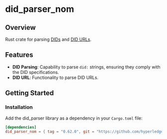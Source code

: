 # did_parser_nom

## Overview
Rust crate for parsing [DIDs](https://www.w3.org/TR/did-core/#did-syntax) and [DID URLs](https://www.w3.org/TR/did-core/#did-url-syntax).

## Features
- **DID Parsing**: Capability to parse `did:` strings, ensuring they comply with the DID specifications.
- **DID URL**: Functionality to parse DID URLs.

## Getting Started
### Installation
Add the did_parser library as a dependency in your `Cargo.toml` file:
```toml
[dependencies]
did_parser_nom = { tag = "0.62.0", git = "https://github.com/hyperledger/aries-vcx" }
```
